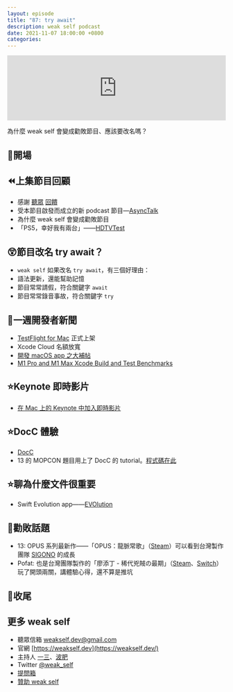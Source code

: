 ```yaml
---
layout: episode
title: "87: try await"
description: weak self podcast
date: 2021-11-07 18:00:00 +0800
categories:
---
```

<iframe src="https://www.listennotes.com/podcasts/weak-self/87-try-await-gICWf_Ad91K/embed/" width="100%" style="width: 1px; min-width: 100%;" loading="lazy" frameborder="0" scrolling="no"></iframe>

為什麼 weak self 會變成勸敗節目、應該要改名嗎？

## 👋開場

## ⏪上集節目回顧

- 感謝 [聽眾](https://twitter.com/tatsuz0u/status/1455366799080386560?s=21) [回饋](https://twitter.com/ralphsun73221/status/1455459827719671811?s=21)
- 受本節目啟發而成立的新 podcast 節目—[AsyncTalk](https://twitter.com/annatarhe/status/1456105083146366980?s=21)
- 為什麼 weak self 會變成勸敗節目
- 「PS5，幸好我有兩台」——[HDTVTest](https://youtu.be/S0G8sHcFQq8?t=2)

## 😲節目改名 try await？

- `weak self` 如果改名 `try await`，有三個好理由：
- 語法更新，還能幫助記憶
- 節目常常請假，符合關鍵字 `await`
- 節目常常錄音事故，符合關鍵字 `try`

## 📰一週開發者新聞

- [TestFlight for Mac](https://apps.apple.com/tw/app/testflight/id899247664) 正式上架
- Xcode Cloud 名額放寬
- [開發 macOS app 之大補帖](https://twitter.com/onmyway133/status/1455927786963537921?s=21)
- [M1 Pro and M1 Max Xcode Build and Test Benchmarks](https://blog.swiftpackageindex.com/posts/m1-pro-and-m1-max-build-and-test-benchmarks/)

## ⭐️Keynote 即時影片

- [在 Mac 上的 Keynote 中加入即時影片](https://support.apple.com/zh-tw/guide/keynote/tan6a7b90433/mac)

## ⭐️DocC 體驗

- [DocC](https://developer.apple.com/documentation/docc)
- 13 的 MOPCON 題目用上了 DocC 的 tutorial。[程式碼在此](https://github.com/ethanhuang13/SwiftUI-Navigation-Study)

## ⭐️聊為什麼文件很重要

- Swift Evolution app——[EVOlution](https://apps.apple.com/tw/app/evolution-app/id1210898168)

## 💸勸敗話題

- 13: OPUS 系列最新作——「OPUS：龍脈常歌」（[Steam](https://store.steampowered.com/app/1504500/OPUS/)）可以看到台灣製作團隊 [SIGONO](https://www.sigono.com) 的成長
- Pofat: 也是台灣團隊製作的「廖添丁 - 稀代兇賊の最期」（[Steam](https://store.steampowered.com/app/1406850/_/)、[Switch](https://ec.nintendo.com/HK/zh/titles/70010000042616)）玩了開頭兩關，講體驗心得，還不算是推坑

## 👋收尾

## 更多 weak self

- 聽眾信箱 [weakself.dev@gmail.com](mailto:weakself.dev@gmail.com)
- 官網 [https://weakself.dev](https://weakself.dev/)
- 主持人 [一三](https://twitter.com/ethanhuang13)、[波肥](https://twitter.com/PofatTseng)
- Twitter [@weak_self](https://twitter.com/weak_self)
- [提問箱](https://peing.net/zh-TW/weak_self)
- [贊助 weak self](https://weakself.dev/#donation)